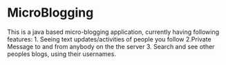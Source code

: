 # MicroBlogging
This is a java based micro-blogging application, currently having following features: 1. Seeing text updates/activities of people you follow 2.Private Message to and from anybody on the the server 3. Search and see other peoples blogs, using their usernames.
